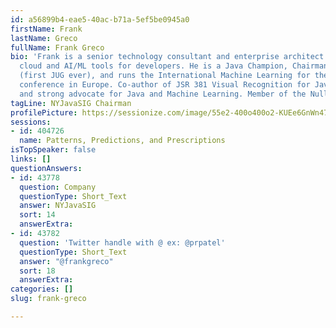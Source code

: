 ```yaml
---
id: a56899b4-eae5-40ac-b71a-5ef5be0945a0
firstName: Frank
lastName: Greco
fullName: Frank Greco
bio: 'Frank is a senior technology consultant and enterprise architect working on
  cloud and AI/ML tools for developers. He is a Java Champion, Chairman of the NYJavaSIG
  (first JUG ever), and runs the International Machine Learning for the Enterprise
  conference in Europe. Co-author of JSR 381 Visual Recognition for Java API standard
  and strong advocate for Java and Machine Learning. Member of the NullPointers. #STEAMnotSTEM'
tagLine: NYJavaSIG Chairman
profilePicture: https://sessionize.com/image/55e2-400o400o2-KUEe6GnWn47QnDFaFpJp1R.jpg
sessions:
- id: 404726
  name: Patterns, Predictions, and Prescriptions
isTopSpeaker: false
links: []
questionAnswers:
- id: 43778
  question: Company
  questionType: Short_Text
  answer: NYJavaSIG
  sort: 14
  answerExtra: 
- id: 43782
  question: 'Twitter handle with @ ex: @prpatel'
  questionType: Short_Text
  answer: "@frankgreco"
  sort: 18
  answerExtra: 
categories: []
slug: frank-greco

---
```

